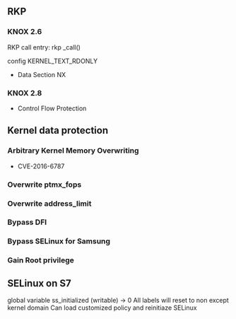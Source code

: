 ## RKP
### KNOX 2.6
RKP call entry: rkp _call()

config KERNEL_TEXT_RDONLY
 - Data Section NX

### KNOX 2.8
 * Control Flow Protection
 
## Kernel data protection

### Arbitrary Kernel Memory Overwriting 
* CVE-2016-6787

### Overwrite ptmx_fops 
### Overwrite address_limit 
### Bypass DFI 
### Bypass SELinux for Samsung 
### Gain Root privilege

## SELinux on S7
global variable ss_initialized (writable) -> 0
    All labels will reset to non except kernel domain
Can load customized policy and reinitiaze SELinux
